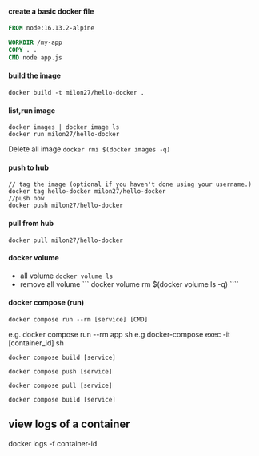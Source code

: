 #### create a basic docker file

```Dockerfile
FROM node:16.13.2-alpine

WORKDIR /my-app
COPY . .
CMD node app.js

```

#### build the image

```
docker build -t milon27/hello-docker .
```

#### list,run image
```
docker images | docker image ls
docker run milon27/hello-docker
```
Delete all image
``` docker rmi $(docker images -q) ```


#### push to hub
```
// tag the image (optional if you haven't done using your username.)
docker tag hello-docker milon27/hello-docker
//push now
docker push milon27/hello-docker
```

#### pull from hub
```
docker pull milon27/hello-docker
```

#### docker volume
- all volume ``` docker volume ls ```
- remove all volume ``` docker volume rm $(docker volume ls -q) ````


#### docker compose (run)
``` 
docker compose run --rm [service] [CMD]
```
e.g. docker compose run --rm app sh
e.g docker-compose exec -it [container_id] sh
```
docker compose build [service]
```
``` 
docker compose push [service]
```
``` 
docker compose pull [service]
```
``` 
docker compose build [service] 
```

## view logs of a container

docker logs -f container-id
